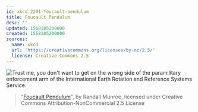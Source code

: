 ```yaml
---
id: xkcd.2201-foucault-pendulum
title: Foucault Pendulum
desc: ''
updated: 1568185200000
created: 1568185200000
sources:
  name: xkcd
  url: 'https://creativecommons.org/licenses/by-nc/2.5/'
  license: Creative Commons 2.5
---
```

![Trust me, you don't want to get on the wrong side of the paramilitary enforcement arm of the International Earth Rotation and Reference Systems Service.](https://imgs.xkcd.com/comics/foucault_pendulum.png)
> "[Foucault Pendulum](https://xkcd.com/2201/)", by Randall Munroe, licensed under Creative Commons Attribution-NonCommercial 2.5 License

